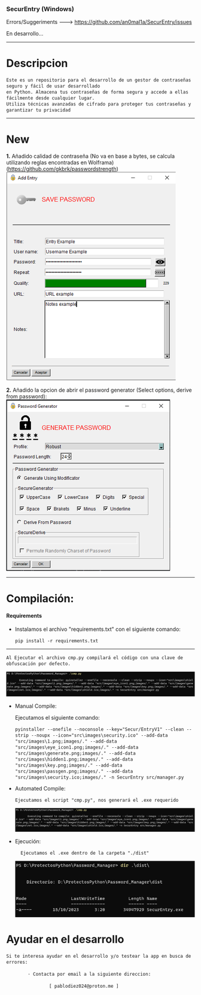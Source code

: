 ### SecurEntry (Windows)
Errors/Suggeriments ---> https://github.com/an0mal1a/SecurEntry/issues

En desarrollo...

---
# Descripcion
    Este es un repositorio para el desarrollo de un gestor de contraseñas seguro y fácil de usar desarrollado
    en Python. Almacena tus contraseñas de forma segura y accede a ellas fácilmente desde cualquier lugar. 
    Utiliza técnicas avanzadas de cifrado para proteger tus contraseñas y garantizar tu privacidad
---
# New

  **1.** Añadido calidad de contraseña (No va en base a bytes, se calcula utilizando reglas encontradas en Wolframa)
     (https://github.com/gkbrk/passwordstrength)
  ![img_7.png](img/img_7.png)

  **2.** Añadido la opcion de abrir el password generator (Select options, derive from password):
  ![img_6.png](img/img_6.png)


---
# Compilación:

#### Requirements
- Instalamos el archivo "requirements.txt" con el siguiente comando:

      pip install -r requirements.txt
---

    Al Ejecutar el archivo cmp.py compilará el código con una clave de obfuscación por defecto.

  ![img_5.png](img/img.png)

- Manual Compile:


    Ejecutamos el siguiente comando:

      pyinstaller --onefile --noconsole --key="Secur/EntryV1" --clean --strip --noupx --icon="src\images\security.ico" --add-data "src/images\1.png;images/." --add-data "src/images\eye_icon1.png;images/." --add-data "src/images\generate.png;images/." --add-data "src/images\hidden1.png;images/." --add-data "src/images\key.png;images/." --add-data "src/images\passgen.png;images/." --add-data "src/images\security.ico;images/." -n SecurEntry src/manager.py

- Automated Compile:

      Ejecutamos el script "cmp.py", nos generará el .exe requerido

  ![img.png](img/img.png)
  
- Ejecución:

        Ejecutamos el .exe dentro de la carpeta "./dist" 

  ![img.png](img/img_1.png)

# Ayudar en el desarrollo

    Si te interesa ayudar en el desarrollo y/o testear la app en busca de errores:
            
            · Contacta por email a la siguiente direccion:

                    [ pablodiez024@proton.me ]